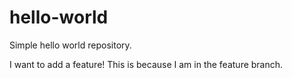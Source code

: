 # hello-world
Simple hello world repository.

I want to add a feature! This is because I am in the feature branch.
